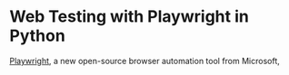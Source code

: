 

# Web Testing with Playwright in Python

[Playwright](https://playwright.dev/python/),
a new open-source browser automation tool from Microsoft,
